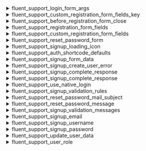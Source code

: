 <explain-block title="fluent-support/user_authentication_filters">


[//]: # (0)
<details class="fs-docs-collapse">

<summary class="fs-docs-title">fluent_support_login_form_args</summary>
<hr>
<div class="fs-docs-content">
This filter hook allows you to retrieve login arguments and change them.

**Parameters**

- '$loginArgs' (array) Login arguments data

**Usage**

```php
add_filter('fluent_support/login_form_args', function ($loginArgs) {
    // ...do something
    return $loginArgs
}, 10, 1)
```

**Reference**
`apply_filters('fluent_support/login_form_args', [
            'echo'           => false,
            'redirect'       => $redirect,
            'remember'       => true,
            'value_remember' => true,
        ])
`


This filter is located in <br>
`fluent-support/app/Hooks/Handlers/AuthHandler.php`
</div>

</details>

[//]: # (1)
<details class="fs-docs-collapse">

<summary class="fs-docs-title">fluent_support_custom_registration_form_fields_key</summary>
<hr>
<div class="fs-docs-content">
This filter hook allows you to retrieve custom registration form field keys and modify them.

**Parameters**

- '$registrationFieldKeys' (array) List of custom registration form field keys

**Usage**

```php
add_filter('fluent_support/custom_registration_form_fields_key', function ($registrationFieldKeys) {
    // ...do something
    return $registrationFieldKeys
}, 10, 1)
```

**Reference**
`apply_filters('fluent_support/custom_registration_form_fields_key', Helper::getBusinessSettings('custom_registration_form_field'))
`


This filter is located in <br>
`fluent-support/app/Hooks/Handlers/AuthHandler.php`,
`fluent-support/app/Models/Traits/CustomerTrait.php`,
`fluent-support/app/Models/Ticket.php`,
`fluent-support/app/Http/Controllers/AuthController.php`

</div>

</details>

[//]: # (2)
<details class="fs-docs-collapse">

<summary class="fs-docs-title">fluent_support_before_registration_form_close</summary>
<hr>
<div class="fs-docs-content">
This filter hook allows you to retrieve registration form data and modify them.

**Parameters**

- '$content' (string) Form content
- '$registrationFields' (array) Form fields data
- '$attributes' (array) Data associate with the registration form

**Usage**

```php
add_filter('fluent_support/before_registration_form_close', function ($content, $registrationFields, $attributes) {
    // ...do something
    return $content
}, 10, 3)
```

**Reference**
`apply_filters('fluent_support/before_registration_form_close', '', $registrationFields, $attributes)`


This filter is located in <br>
`fluent-support/app/Hooks/Handlers/AuthHandler.php`,
`fluent-support/app/Models/Traits/CustomerTrait.php`,
`fluent-support/app/Models/Ticket.php`,
`fluent-support/app/Http/Controllers/AuthController.php`

</div>

</details>


[//]: # (3)
<details class="fs-docs-collapse">

<summary class="fs-docs-title">fluent_support_registration_form_fields</summary>
<hr>
<div class="fs-docs-content">
This filter hook allows you to retrieve default registration from fields add the and modify them.

**Parameters**

- '$fields' (array) Default registration Form fields

**Usage**

```php
add_filter('fluent_support/registration_form_fields', function ($fields) {
    // ...do something
    return $fields
}, 10, 1)
```

**Reference**
`apply_filters('fluent_support/registration_form_fields', $fields)`

<b>`$fields` is used here as an illustrative variable to represent the raw array value found in the main filter, demonstrating the registration form fields data.</b>

This filter is located in <br>
`fluent-support/app/Hooks/Handlers/AuthHandler.php`

</div>

</details>


[//]: # (4)
<details class="fs-docs-collapse">

<summary class="fs-docs-title">fluent_support_custom_registration_form_fields</summary>
<hr>
<div class="fs-docs-content">
This filter hook allows you to retrieve custom registration from fields add the and modify them.

**Parameters**

- '$customFields' (array) Custom registration Form fields

**Usage**

```php
add_filter('fluent_support/custom_registration_form_fields', function ($customFields) {
    // ...do something
    return $customFields
}, 10, 1)
```

**Reference**
`apply_filters('fluent_support/custom_registration_form_fields', $customFields)`

<b>`$customFields` is used here as an illustrative variable to represent the raw array value found in the main filter, demonstrating the custom registration form fields data.</b>


This filter is located in <br>
`fluent-support/app/Hooks/Handlers/AuthHandler.php`,
`fluent-support/app/Models/Traits/CustomerTrait.php` 

</div>

</details>

[//]: # (5)
<details class="fs-docs-collapse">

<summary class="fs-docs-title">fluent_support_reset_password_form</summary>
<hr>
<div class="fs-docs-content">
This filter hook allows you to retrieve Reset password form filed and modify them.

**Parameters**

- '$field' (array) Reset password form filed


**Usage**

```php
add_filter('fluent_support/reset_password_form', function ($field) {
    // ...do something
    return $field
}, 10, 1)
```

**Reference**
`apply_filters('fluent_support/reset_password_form', [
            'user_login' => [
                'required'    => true,
                'type'        => 'text',
                'label'       => __('Email Address', 'fluent-support'),
                'id'          => 'fst_email',
                'placeholder' => __('Your Email Address', 'fluent-support')
            ]
        ])`


This filter is located in <br>
`fluent-support/app/Hooks/Handlers/AuthHandler.php`,


</div>

</details>

[//]: # (7)
<details class="fs-docs-collapse">

<summary class="fs-docs-title">fluent_support_signup_loading_icon</summary>
<hr>
<div class="fs-docs-content">
This filter hook allows you to retrieve icon data and modify them.

**Parameters**

- '$loadingIcon' (string) Icon data


**Usage**

```php
add_filter('fluent_support/signup_loading_icon', function ($loadingIcon) {
    // ...do something
    return $loadingIcon
}, 10, 1)
```

**Reference**
`apply_filters('fluent_support/signup_loading_icon', $loadingIcon)`


This filter is located in <br>
`fluent-support/app/Hooks/Handlers/AuthHandler.php`


</div>

</details>

[//]: # (8)
<details class="fs-docs-collapse">

<summary class="fs-docs-title">fluent_support_auth_shortcode_defaults</summary>
<hr>
<div class="fs-docs-content">
This filter hook allows you to retrieve shortcode behavior for agent and modify them.

**Parameters**

- '$shortCodeDefaults' (array) shortcode behavior for agent


**Usage**

```php
add_filter('fluent_support/auth_shortcode_defaults', function ($shortCodeDefaults) {
    // ...do something
    return $shortCodeDefaults
}, 10, 1)
```

**Reference**
`apply_filters('fluent_support/auth_shortcode_defaults', [
            'auto-redirect'       => false,
            'redirect-to'         => Helper::getPortalBaseUrl(),
            'hide'                => false,
            'show-signup'         => false,
            'show-reset-password' => false,
        ])`


This filter is located in <br>
`fluent-support/app/Hooks/Handlers/AuthHandler.php`


</div>

</details>

[//]: # (9)
<details class="fs-docs-collapse">

<summary class="fs-docs-title">fluent_support_signup_form_data</summary>
<hr>
<div class="fs-docs-content">
This filter hook allows you to retrieve signup form data and modify them.

**Parameters**

- '$formData' (array) Signup form data


**Usage**

```php
add_filter('fluent_support/signup_form_data', function ($formData) {
    // ...do something
    return $formData
}, 10, 1)
```

**Reference**
`apply_filters('fluent_support/signup_form_data', $request->all())`


This filter is located in <br>
`fluent-support/app/Http/Controllers/AuthController.php`


</div>

</details>

[//]: # (10)
<details class="fs-docs-collapse">

<summary class="fs-docs-title">fluent_support_signup_create_user_error</summary>
<hr>
<div class="fs-docs-content">
This filter hook allows you to retrieve create user error message and modify it.

**Parameters**

- '$errorMessage' (array) Create user error message


**Usage**

```php
add_filter('fluent_support/signup_create_user_error', function ($errorMessage) {
    // ...do something
    return $errorMessage
}, 10, 1)
```

**Reference**
`apply_filters('fluent_support/signup_create_user_error',['error' => $userId->get_error_message()])`


This filter is located in <br>
`fluent-support/app/Http/Controllers/AuthController.php`


</div>

</details>

[//]: # (11)
<details class="fs-docs-collapse">

<summary class="fs-docs-title">fluent_support_signup_complete_response</summary>
<hr>
<div class="fs-docs-content">
This filter hook allows you to retrieve and modify registration success message and redirect URL data.

**Parameters**

- '$data' (array) Success message and redirect url data


**Usage**

```php
add_filter('fluent_support/signup_complete_response', function ($data) {
    // ...do something
    return $data
}, 10, 1)
```

**Reference**
`apply_filters('fluent_support/signup_complete_response', [
    'message' => __('Successfully registered to the site.', 'fluent-support'),
    'redirect' => Arr::get($formData, '__redirect_to', Helper::getPortalBaseUrl())
])`


This filter is located in <br>
`fluent-support/app/Http/Controllers/AuthController.php`


</div>

</details>

[//]: # (12)
<details class="fs-docs-collapse">

<summary class="fs-docs-title">fluent_support_signup_complete_response</summary>
<hr>
<div class="fs-docs-content">
This filter hook allows you to retrieve and modify registration success message and redirect URL data.

**Parameters**

- '$data' (array) Success message and redirect url data


**Usage**

```php
add_filter('fluent_support/signup_complete_response', function ($data) {
    // ...do something
    return $data
}, 10, 1)
```

**Reference**
`apply_filters('fluent_support/signup_complete_response', [
    'message' => __('Successfully registered to the site.', 'fluent-support'),
    'redirect' => Arr::get($formData, '__redirect_to', Helper::getPortalBaseUrl())
])`


This filter is located in <br>
`fluent-support/app/Http/Controllers/AuthController.php`


</div>

</details>

[//]: # (13)
<details class="fs-docs-collapse">

<summary class="fs-docs-title">fluent_support_use_native_login</summary>
<hr>
<div class="fs-docs-content">
This filter hook allows you to retrieve and modify native login data.

**Parameters**

- '$useNativeLogin' (boolean) Use native login or not

**Usage**

```php
add_filter('fluent_support_use_native_login', function ($useNativeLogin) {
    // ...do something
    return $useNativeLogin
}, 10, 1)
```

**Reference**
`apply_filters('fluent_support_use_native_login', true)`


This filter is located in <br>
`fluent-support/app/Http/Controllers/AuthController.php`


</div>

</details>

[//]: # (14)
<details class="fs-docs-collapse">

<summary class="fs-docs-title">fluent_support_signup_validation_rules</summary>
<hr>
<div class="fs-docs-content">
This filter hook allows you to retrieve and modify signup validation rules data.

**Parameters**

- '$rules' (array) signup validation rules data

**Usage**

```php
add_filter('fluent_support/signup_validation_rules', function ($rules) {
    // ...do something
    return $rules
}, 10, 1)
```

**Reference**
`apply_filters('fluent_support/signup_validation_rules', $rules)`


This filter is located in <br>
`fluent-support/app/Http/Controllers/AuthController.php`


</div>

</details>

[//]: # (15)
<details class="fs-docs-collapse">

<summary class="fs-docs-title">fluent_support_reset_password_mail_subject</summary>
<hr>
<div class="fs-docs-content">
This filter hook allows you to retrieve reset password mail subject and modify it.

**Parameters**

- '$subject' (string) reset password mail subject data

**Usage**

```php
add_filter('fluent_support/reset_password_mail_subject', function ($subject) {
    // ...do something
    return $subject
}, 10, 1)
```

**Reference**
`apply_filters("fluent_support/reset_password_mail_subject", sprintf(__('Reset your password for %s support portal', 'fluent-support'), get_bloginfo('name')))`


This filter is located in <br>
`fluent-support/app/Http/Controllers/AuthController.php`


</div>

</details>

[//]: # (16)
<details class="fs-docs-collapse">

<summary class="fs-docs-title">fluent_support_reset_password_message</summary>
<hr>
<div class="fs-docs-content">
This filter hook allows you to retrieve reset password email body text and modify it.

**Parameters**

- '$message' (string) Reset password email body text
- '$user_data' (object) User data
- '$resetLink' (string) Reset link data
**Usage**

```php
add_filter('fluent_support/reset_password_message', function ($message, $user_data, $resetLink) {
    // ...do something
    return $message
}, 10, 3)
```

**Reference**
`apply_filters('fluent_support/reset_password_message', $message, $user_data, $resetLink)`


This filter is located in <br>
`fluent-support/app/Http/Controllers/AuthController.php`


</div>

</details>

[//]: # (17)
<details class="fs-docs-collapse">

<summary class="fs-docs-title">fluent_support_signup_validation_messages</summary>
<hr>
<div class="fs-docs-content">
This filter hook allows you to retrieve user signup validation message and modify it.

**Parameters**

- '$arg' (array) An array containing the arguments data for signup validation
- '$rules' (array) An array representing the rules for signup validation

**Usage**

```php
add_filter('fluent_support/signup_validation_messages', function ($arg, $rules) {
    // ...do something
    return $rules
}, 10, 2)
```

**Reference**
`apply_filters('fluent_support/signup_validation_messages', [], $rules)`


This filter is located in <br>
`fluent-support/app/Http/Controllers/AuthController.php`


</div>

</details>

[//]: # (18)
<details class="fs-docs-collapse">

<summary class="fs-docs-title">fluent_support_signup_email</summary>
<hr>
<div class="fs-docs-content">
This filter hook allows you to retrieve email address used for signup and modify it.

**Parameters**

- '$email' (string) Email address used for signup

**Usage**

```php
add_filter('fluent_support/signup_email', function ($email) {
    // ...do something
    return $email
}, 10, 1)
```

**Reference**
`apply_filters('fluent_support/signup_email', Arr::get($formData, 'email'))`


This filter is located in <br>
`fluent-support/app/Http/Controllers/AuthController.php`


</div>

</details>

[//]: # (19)
<details class="fs-docs-collapse">

<summary class="fs-docs-title">fluent_support_signup_username</summary>
<hr>
<div class="fs-docs-content">
This filter hook allows you to retrieve user name used for signup and modify it.

**Parameters**

- '$userName' (string) user name used for signup

**Usage**

```php
add_filter('fluent_support/signup_username', function ($userName) {
    // ...do something
    return $userName
}, 10, 1)
```

**Reference**
`apply_filters('fluent_support/signup_username', Arr::get($formData, 'username'))`


This filter is located in <br>
`fluent-support/app/Http/Controllers/AuthController.php`

</div>

</details>

[//]: # (20)
<details class="fs-docs-collapse">

<summary class="fs-docs-title">fluent_support_signup_password</summary>
<hr>
<div class="fs-docs-content">
This filter hook allows you to retrieve password used for signup and modify it.

**Parameters**

- '$password' (string) Password used for signup

**Usage**

```php
add_filter('fluent_support/signup_password', function ($password) {
    // ...do something
    return $password
}, 10, 1)
```

**Reference**
`apply_filters('fluent_support/signup_password', $password)`


This filter is located in <br>
`fluent-support/app/Http/Controllers/AuthController.php`

</div>

</details>

[//]: # (21)
<details class="fs-docs-collapse">

<summary class="fs-docs-title">fluent_support_update_user_data</summary>
<hr>
<div class="fs-docs-content">
This filter hook allows you to retrieve user data and modify it.

**Parameters**

- '$data' (array) User data

**Usage**

```php
add_filter('fluent_support/update_user_data', function ($data) {
    // ...do something
    return $data
}, 10, 1)
```

**Reference**
`apply_filters('fluent_support/update_user_data', $data)`


This filter is located in <br>
`fluent-support/app/Http/Controllers/AuthController.php`

</div>

</details>

[//]: # (22)
<details class="fs-docs-collapse">

<summary class="fs-docs-title">fluent_support_user_role</summary>
<hr>
<div class="fs-docs-content">
This filter hook allows you to retrieve user role and modify it.

**Parameters**

- '$setRole' (string) User role

**Usage**

```php
add_filter('fluent_support/user_role', function ($setRole) {
    // ...do something
    return $setRole
}, 10, 1)
```

**Reference**
`apply_filters('fluent_support/user_role', 'subscriber')`


This filter is located in <br>
`fluent-support/app/Http/Controllers/AuthController.php`

</div>

</details>

</explain-block>